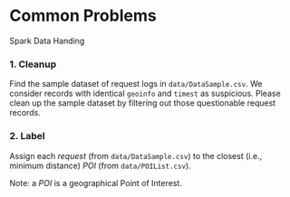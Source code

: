 # Common Problems

Spark Data Handing

### 1. Cleanup

Find the sample dataset of request logs in `data/DataSample.csv`. We consider records with identical `geoinfo` and `timest` as suspicious. Please clean up the sample dataset by filtering out those questionable request records.

### 2. Label

Assign each *request* (from `data/DataSample.csv`) to the closest (i.e., minimum distance) *POI* (from `data/POIList.csv`).

Note: a *POI* is a geographical Point of Interest.
